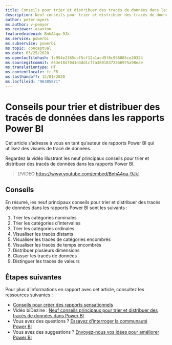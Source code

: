 ```yaml
---
title: Conseils pour trier et distribuer des tracés de données dans les rapports Power BI
description: Neuf conseils pour trier et distribuer des tracés de données dans les visuels de rapports Power BI, dans Power BI Desktop ou dans le service Power BI.
author: peter-myers
ms.author: v-pemyer
ms.reviewer: asaxton
featuredvideoid: BnhA4qa-9Jk
ms.service: powerbi
ms.subservice: powerbi
ms.topic: conceptual
ms.date: 03/25/2020
ms.openlocfilehash: 1c954e2365ccf5cf12a1acd9f8c966885ce20324
ms.sourcegitcommit: 653e18d7041d3dd1cf7a38010372366975a98eae
ms.translationtype: HT
ms.contentlocale: fr-FR
ms.lasthandoff: 12/01/2020
ms.locfileid: "96385871"
---
```

# <a name="tips-to-sort-and-distribute-data-plots-in-power-bi-reports"></a>Conseils pour trier et distribuer des tracés de données dans les rapports Power BI

Cet article s’adresse à vous en tant qu’auteur de rapports Power BI qui utilisez des visuels de tracé de données.

Regardez la vidéo illustrant les neuf principaux conseils pour trier et distribuer des tracés de données dans les rapports Power BI.

> [!VIDEO https://www.youtube.com/embed/BnhA4qa-9Jk]

## <a name="tips"></a>Conseils

En résumé, les neuf principaux conseils pour trier et distribuer des tracés de données dans les rapports Power BI sont les suivants :

1. Trier les catégories nominales
1. Trier les catégories d’intervalles
1. Trier les catégories ordinales
1. Visualiser les tracés distants
1. Visualiser les tracés de catégories encombrés
1. Visualiser les tracés de temps encombrés
1. Distribuer plusieurs dimensions
1. Classer les tracés de données
1. Distinguer les tracés de valeurs

## <a name="next-steps"></a>Étapes suivantes

Pour plus d’informations en rapport avec cet article, consultez les ressources suivantes :

- [Conseils pour créer des rapports sensationnels](../create-reports/desktop-tips-and-tricks-for-creating-reports.md)
- Vidéo biDezine : [Neuf conseils principaux pour trier et distribuer des tracés de données dans Power BI](https://www.youtube.com/watch?v=BnhA4qa-9Jk)
- Vous avez des questions ? [Essayez d’interroger la communauté Power BI](https://community.powerbi.com/)
- Vous avez des suggestions ? [Envoyez-nous vos idées pour améliorer Power BI](https://ideas.powerbi.com/)

